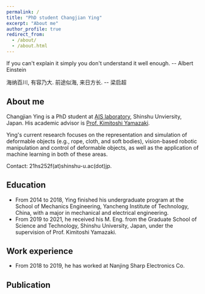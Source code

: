 ```yaml
---
permalink: /
title: "PhD student Changjian Ying"
excerpt: "About me"
author_profile: true
redirect_from: 
  - /about/
  - /about.html
---
```


If you can't explain it simply you don't understand it well enough. -- Albert Einstein

海纳百川, 有容乃大. 前途似海, 来日方长. -- 梁启超

About me
------
Changjian Ying is a PhD student at [AIS laboratory](http://www.ais.shinshu-u.ac.jp/), Shinshu Unviersity, Japan. His academic advisor is [Prof. Kimitoshi Yamazaki](http://www.ais.shinshu-u.ac.jp/kimitoshi-yamazaki/).

Ying's current research focuses on the representation and simulation of deformable objects (e.g., rope, cloth, and soft bodies), vision-based robotic manipulation and control of deformable objects, as well as the application of machine learning in both of these areas.

Contact: 21hs252f(at)shinshu-u.ac(dot)jp.

Education
------
* From 2014 to 2018, Ying finished his undergraduate program at the School of Mechanics Engineering, Yancheng Institute of Technology, China, with a major in mechanical and electrical engineering.
* From 2019 to 2021, he received his M. Eng. from the Graduate School of Science and Technology, Shinshu University, Japan, under the supervision of Prof. Kimitoshi Yamazaki.

Work experience
------
* From 2018 to 2019, he has worked at Nanjing Sharp Electronics Co.

Publication
------
